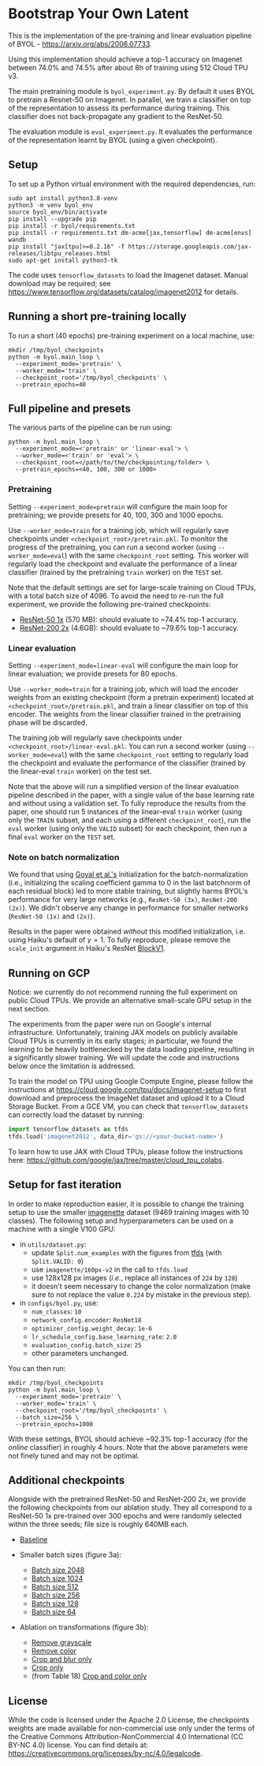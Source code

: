 # Bootstrap Your Own Latent

This is the implementation of the pre-training and linear evaluation pipeline of
BYOL - https://arxiv.org/abs/2006.07733.

Using this implementation should achieve a top-1 accuracy on Imagenet between
74.0% and 74.5% after about 8h of training using 512 Cloud TPU v3.

The main pretraining module is `byol_experiment.py`. By default it uses BYOL to
pretrain a Resnet-50 on Imagenet. In parallel, we train a classifier on top of
the representation to assess its performance during training. This classifier
does not back-propagate any gradient to the ResNet-50.

The evaluation module is `eval_experiment.py`. It evaluates the performance of
the representation learnt by BYOL (using a given checkpoint).

## Setup

To set up a Python virtual environment with the required dependencies, run:

```shell
sudo apt install python3.8-venv
python3 -m venv byol_env
source byol_env/bin/activate
pip install --upgrade pip
pip install -r byol/requirements.txt
pip install -r requirements.txt dm-acme[jax,tensorflow] dm-acme[envs] wandb
pip install "jax[tpu]>=0.2.16" -f https://storage.googleapis.com/jax-releases/libtpu_releases.html
sudo apt-get install python3-tk
```

The code uses `tensorflow_datasets` to load the Imagenet dataset. Manual
download may be required; see https://www.tensorflow.org/datasets/catalog/imagenet2012
for details.

## Running a short pre-training locally

To run a short (40 epochs) pre-training experiment on a local machine, use:

```shell
mkdir /tmp/byol_checkpoints
python -m byol.main_loop \
  --experiment_mode='pretrain' \
  --worker_mode='train' \
  --checkpoint_root='/tmp/byol_checkpoints' \
  --pretrain_epochs=40
```

## Full pipeline and presets

The various parts of the pipeline can be run using:

```shell
python -m byol.main_loop \
  --experiment_mode=<'pretrain' or 'linear-eval'> \
  --worker_mode=<'train' or 'eval'> \
  --checkpoint_root=</path/to/the/checkpointing/folder> \
  --pretrain_epochs=<40, 100, 300 or 1000>
```

### Pretraining
Setting `--experiment_mode=pretrain` will configure the main loop for
pretraining; we provide presets for 40, 100, 300 and 1000 epochs.

Use `--worker_mode=train` for a training job, which will regularly save
checkpoints under `<checkpoint_root>/pretrain.pkl`. To monitor the progress of
the pretraining, you can run a second worker (using `--worker_mode=eval`) with
the same `checkpoint_root` setting. This worker will regularly load the
checkpoint and evaluate the performance of a linear classifier (trained by the
pretraining `train` worker) on the `TEST` set.

Note that the default settings are set for large-scale training on Cloud TPUs,
with a total batch size of 4096. To avoid the need to re-run the full
experiment, we provide the following pre-trained checkpoints:

- [ResNet-50 1x](https://storage.googleapis.com/deepmind-byol/checkpoints/pretrain_res50x1.pkl) (570 MB): should evaluate to ~74.4% top-1 accuracy.
- [ResNet-200 2x](https://storage.googleapis.com/deepmind-byol/checkpoints/pretrain_res200x2.pkl) (4.6GB): should evaluate to ~79.6% top-1 accuracy.


### Linear evaluation
Setting `--experiment_mode=linear-eval` will configure the main loop for
linear evaluation; we provide presets for 80 epochs.

Use `--worker_mode=train` for a training job, which will load the encoder
weights from an existing checkpoint (form a pretrain experiment) located at
`<checkpoint_root>/pretrain.pkl`, and train a linear classifier on top of this
encoder. The weights from the linear classifier trained in the pretraining phase
will be discarded.

The training job will regularly save checkpoints under
`<checkpoint_root>/linear-eval.pkl`. You can run a second worker
(using `--worker_mode=eval`) with the same `checkpoint_root` setting to
regularly load the checkpoint and evaluate the performance of the classifier
(trained by the linear-eval `train` worker) on the test set.

Note that the above will run a simplified version of the linear evaluation
pipeline described in the paper, with a single value of the base learning rate
and without using a validation set. To fully reproduce the results from the
paper, one should run 5 instances of the linear-eval `train` worker (using only
the `TRAIN` subset, and each using a different `checkpoint_root`), run the
`eval` worker (using only the `VALID` subset) for each checkpoint, then run a
final `eval` worker on the `TEST` set.


### Note on batch normalization
We found that using [Goyal et al.'s](https://arxiv.org/abs/1706.02677)
initialization for the batch-normalization (i.e., initializing the scaling
coefficient gamma to 0 in the last batchnorm of each residual block) led to
more stable training, but slightly harms BYOL's performance for very large
networks (e.g., `ResNet-50 (3x)`, `ResNet-200 (2x)`). We didn't observe any
change in performance for smaller networks (`ResNet-50 (1x)` and `(2x)`).

Results in the paper were obtained *without* this modified initialization, i.e.
using Haiku's default of $\gamma = 1$. To fully reproduce, please remove the
`scale_init` argument in Haiku's ResNet [BlockV1](https://github.com/deepmind/dm-haiku/blob/0673817149470d19d4c03de4a45e6409f214b61d/haiku/_src/nets/resnet.py#L99).


## Running on GCP

Notice: we currently do not recommend running the full experiment on public
Cloud TPUs. We provide an alternative small-scale GPU setup in the next section.

The experiments from the paper were run on Google's internal infrastructure.
Unfortunately, training JAX models on publicly available Cloud TPUs is currently
in its early stages; in particular, we found the learning to be heavily
bottlenecked by the data loading pipeline, resulting in a significantly slower
training. We will update the code and instructions below once the limitation is
addressed.

To train the model on TPU using Google Compute Engine, please follow the
instructions at https://cloud.google.com/tpu/docs/imagenet-setup to first
download and preprocess the ImageNet dataset and upload it to a
Cloud Storage Bucket. From a GCE VM, you can check that `tensorflow_datasets`
can correctly load the dataset by running:

```python
import tensorflow_datasets as tfds
tfds.load('imagenet2012', data_dir='gs://<your-bucket-name>')
```

To learn how to use JAX with Cloud TPUs, please follow the instructions here:
https://github.com/google/jax/tree/master/cloud_tpu_colabs.


## Setup for fast iteration

In order to make reproduction easier, it is possible to change the training
setup to use the smaller [imagenette](https://github.com/fastai/imagenette)
dataset (9469 training images with 10 classes). The following setup and
hyperparameters can be used on a machine with a single V100 GPU:

- in `utils/dataset.py`:
  - update `Split.num_examples` with the figures from
  [tfds](https://www.tensorflow.org/datasets/catalog/imagenette)
  (with `Split.VALID: 0`)
  - use `imagenette/160px-v2` in the call to `tfds.load`
  - use 128x128 px images (_i.e._, replace all instances of `224` by `128`)
  - it doesn't seem necessary to change the color normalization (make sure to
    not replace the value `0.224` by mistake in the previous step).
- in `configs/byol.py`, use:
  - `num_classes`: `10`
  - `network_config.encoder`: `ResNet18`
  - `optimizer_config.weight_decay`: `1e-6`
  - `lr_schedule_config.base_learning_rate`: `2.0`
  - `evaluation_config.batch_size`: `25`
  - other parameters unchanged.

You can then run:

```shell
mkdir /tmp/byol_checkpoints
python -m byol.main_loop \
  --experiment_mode='pretrain' \
  --worker_mode='train' \
  --checkpoint_root='/tmp/byol_checkpoints' \
  --batch_size=256 \
  --pretrain_epochs=1000
```

With these settings, BYOL should achieve ~92.3% top-1 accuracy (for the
*online* classifier) in roughly 4 hours. Note that the above parameters were not
finely tuned and may not be optimal.


## Additional checkpoints

Alongside with the pretrained ResNet-50 and ResNet-200 2x, we provide the
following checkpoints from our ablation study. They all correspond to a
ResNet-50 1x pre-trained over 300 epochs and were randomly selected within the
three seeds; file size is roughly 640MB each.

- [Baseline](https://storage.googleapis.com/deepmind-byol/checkpoints/ablations/res50x1_baseline.pkl)

- Smaller batch sizes (figure 3a):
  - [Batch size 2048](https://storage.googleapis.com/deepmind-byol/checkpoints/ablations/res50x1_batchsize_2048.pkl)
  - [Batch size 1024](https://storage.googleapis.com/deepmind-byol/checkpoints/ablations/res50x1_batchsize_1024.pkl)
  - [Batch size 512](https://storage.googleapis.com/deepmind-byol/checkpoints/ablations/res50x1_batchsize_512.pkl)
  - [Batch size 256](https://storage.googleapis.com/deepmind-byol/checkpoints/ablations/res50x1_batchsize_256.pkl)
  - [Batch size 128](https://storage.googleapis.com/deepmind-byol/checkpoints/ablations/res50x1_batchsize_128.pkl)
  - [Batch size 64](https://storage.googleapis.com/deepmind-byol/checkpoints/ablations/res50x1_batchsize_64.pkl)

- Ablation on transformations (figure 3b):
  - [Remove grayscale](https://storage.googleapis.com/deepmind-byol/checkpoints/ablations/res50x1_no_grayscale.pkl)
  - [Remove color](https://storage.googleapis.com/deepmind-byol/checkpoints/ablations/res50x1_no_color.pkl)
  - [Crop and blur only](https://storage.googleapis.com/deepmind-byol/checkpoints/ablations/res50x1_crop_and_blur_only.pkl)
  - [Crop only](https://storage.googleapis.com/deepmind-byol/checkpoints/ablations/res50x1_crop_only.pkl)
  - (from Table 18) [Crop and color only](https://storage.googleapis.com/deepmind-byol/checkpoints/ablations/res50x1_crop_and_color_only.pkl)


## License

While the code is licensed under the Apache 2.0 License, the checkpoints weights
are made available for non-commercial use only under the terms of the
Creative Commons Attribution-NonCommercial 4.0 International (CC BY-NC 4.0)
license. You can find details at:
https://creativecommons.org/licenses/by-nc/4.0/legalcode.
